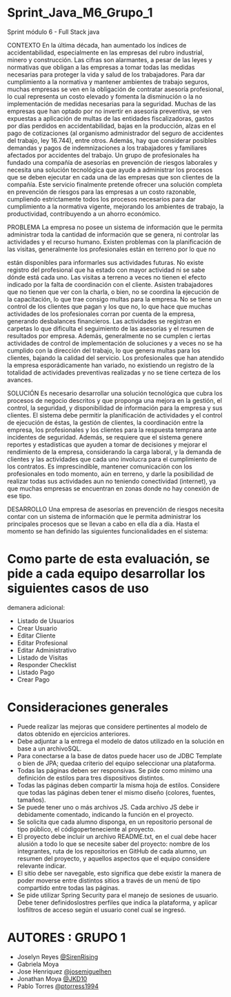 # Sprint_Java_M6_Grupo_1
Sprint módulo 6 - Full Stack java

CONTEXTO
En la última década, han aumentado los índices de accidentabilidad, especialmente en las
empresas del rubro industrial, minero y construcción. Las cifras son alarmantes, a pesar de las
leyes y normativas que obligan a las empresas a tomar todas las medidas necesarias para proteger
la vida y salud de los trabajadores. Para dar cumplimiento a la normativa y mantener ambientes
de trabajo seguros, muchas empresas se ven en la obligación de contratar asesoría profesional,
lo cual representa un costo elevado y fomenta la disminución o la no implementación de medidas
necesarias para la seguridad. Muchas de las empresas que han optado por no invertir en asesoría
preventiva, se ven expuestas a aplicación de multas de las entidades fiscalizadoras, gastos por
días perdidos en accidentabilidad, bajas en la producción, alzas en el pago de cotizaciones (al
organismo administrador del seguro de accidentes del trabajo, ley 16.744), entre otros. Además,
hay que considerar posibles demandas y pagos de indemnizaciones a los trabajadores y familiares
afectados por accidentes del trabajo.
Un grupo de profesionales ha fundado una compañía de asesorías en prevención de riesgos
laborales y necesita una solución tecnológica que ayude a administrar los procesos que se deben
ejecutar en cada una de las empresas que son clientes de la compañía. Este servicio finalmente
pretende ofrecer una solución completa en prevención de riesgos para las empresas a un costo
razonable, cumpliendo estrictamente todos los procesos necesarios para dar cumplimiento a la
normativa vigente, mejorando los ambientes de trabajo, la productividad, contribuyendo a un
ahorro económico.

PROBLEMA
La empresa no posee un sistema de información que le permita administrar toda la cantidad de
información que se genera, ni controlar las actividades y el recurso humano. Existen problemas
con la planificación de las visitas, generalmente los profesionales están en terreno por lo que no

están disponibles para informarles sus actividades futuras. No existe registro del profesional que
ha estado con mayor actividad ni se sabe dónde está cada uno.
Las visitas a terreno a veces no tienen el efecto indicado por la falta de coordinación con el cliente.
Asisten trabajadores que no tienen que ver con la charla, o bien, no se coordina la ejecución de
la capacitación, lo que trae consigo multas para la empresa. No se tiene un control de los clientes
que pagan y los que no, lo que hace que muchas actividades de los profesionales corran por
cuenta de la empresa, generando desbalances financieros. Las actividades se registran en
carpetas lo que dificulta el seguimiento de las asesorías y el resumen de resultados por empresa.
Además, generalmente no se cumplen c iertas actividades de control de implementación de
soluciones y a veces no se ha cumplido con la dirección del trabajo, lo que genera multas para los
clientes, bajando la calidad del servicio. Los profesionales que han atendido la empresa
esporádicamente han variado, no existiendo un registro de la totalidad de actividades preventivas
realizadas y no se tiene certeza de los avances.

SOLUCIÓN
Es necesario desarrollar una solución tecnológica que cubra los procesos de negocio descritos y
que proponga una mejora en la gestión, el control, la seguridad, y disponibilidad de información
para la empresa y sus clientes. El sistema debe permitir la planificación de actividades y el control
de ejecución de éstas, la gestión de clientes, la coordinación entre la empresa, los profesionales
y los clientes para la respuesta temprana ante incidentes de seguridad. Además, se requiere que
el sistema genere reportes y estadísticas que ayuden a tomar de decisiones y mejorar el
rendimiento de la empresa, considerando la carga laboral, y la demanda de clientes y las
actividades que cada uno involucra para el cumplimiento de los contratos. Es imprescindible,
mantener comunicación con los profesionales en todo momento, aún en terreno, y darle la
posibilidad de realizar todas sus actividades aun no teniendo conectividad (internet), ya que
muchas empresas se encuentran en zonas donde no hay conexión de ese tipo.

DESARROLLO
Una empresa de asesorías en prevención de riesgos necesita contar con un sistema de información
que le permita administrar los principales procesos que se llevan a cabo en ella día a día.
Hasta el momento se han definido las siguientes funcionalidades en el sistema:


# Como parte de esta evaluación, se pide a cada equipo desarrollar los siguientes casos de uso
demanera adicional:

- Listado de Usuarios
- Crear Usuario
- Editar Cliente
- Editar Profesional
- Editar Administrativo
- Listado de Visitas
- Responder Checklist
- Listado Pago
- Crear Pago

# Consideraciones generales

- Puede realizar las mejoras que considere pertinentes al modelo de datos obtenido
en ejercicios anteriores.
- Debe adjuntar a la entrega el modelo de datos utilizado en la solución en base a un
archivoSQL.
- Para conectarse a la base de datos puede hacer uso de JDBC Template o bien de JPA;
quedaa criterio del equipo seleccionar una plataforma.
- Todas las páginas deben ser responsivas. Se pide como mínimo una definición de
estilos para tres dispositivos distintos.
- Todas las páginas deben compartir la misma hoja de estilos. Considere que todas las
páginas deben tener el mismo diseño (colores, fuentes, tamaños).
- Se puede tener uno o más archivos JS. Cada archivo JS debe ir debidamente
comentado, indicando la función en el proyecto.
- Se solicita que cada alumno disponga, en un repositorio personal de tipo público, el
códigoperteneciente al proyecto.
- El proyecto debe incluir un archivo README.txt, en el cual debe hacer alusión a todo
lo que se necesite saber del proyecto: nombre de los integrantes, ruta de los
repositorios en GitHub de cada alumno, un resumen del proyecto, y aquellos
aspectos que el equipo considere relevante indicar.
- El sitio debe ser navegable, esto significa que debe existir la manera de poder
moverse entre distintos sitios a través de un menú de tipo compartido entre todas
las páginas.
- Se pide utilizar Spring Security para el manejo de sesiones de usuario. Debe tener
definidoslostres perfiles que indica la plataforma, y aplicar losfiltros de acceso según
el usuario conel cual se ingresó.


# AUTORES : GRUPO 1
- Joselyn Reyes [@SirenRising](https://github.com/SirenRising)
- Gabriela Moya 
- Jose Henriquez [@josemiguelhen](https://github.com/josemiguelhen)
- Jonathan Moya [@JKD10](https://github.com/JKD10)
- Pablo Torres 	[@ptorress1994](https://github.com/ptorress1994)
